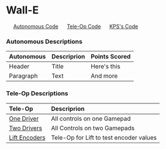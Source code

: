 # Wall-E

&nbsp;&nbsp;&nbsp;&nbsp;&nbsp;[Autonomous Code](--)
&nbsp;&nbsp;&nbsp;&nbsp;&nbsp;[Tele-Op Code](https://github.com/sisters-of-the-motherboard-7444/PowerPlay-2023/tree/main/TeamCode/src/main/java/org/firstinspires/ftc/teamcode/TeleOp)
&nbsp;&nbsp;&nbsp;&nbsp;&nbsp;[KPS's Code](--)


### Autonomous Descriptions

| Autonomous | Descriprion | Points Scored |
| :---        | :---  | :--- |
| Header      | Title       | Here's this   |
| Paragraph   | Text        | And more      |

### Tele-Op Descriptions

| Tele-Op | Descriprion | 
| :--- | :--- | 
| [One Driver](--) | All controls on one Gamepad | 
| [Two Drivers](--) | All Controls on two Gamepads |
| [Lift Encoders](--) | Tele-Op for Lift to test encoder values |
